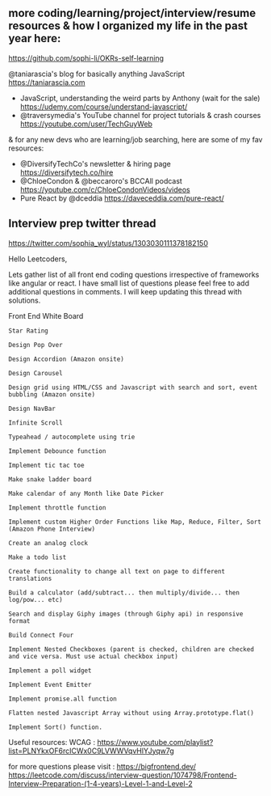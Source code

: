 
## more coding/learning/project/interview/resume resources & how I organized my life in the past year here:

https://github.com/sophi-li/OKRs-self-learning

@taniarascia's blog for basically anything JavaScript https://taniarascia.com
- JavaScript, understanding the weird parts by Anthony (wait for the sale) https://udemy.com/course/understand-javascript/
- @traversymedia's YouTube channel for project tutorials & crash courses https://youtube.com/user/TechGuyWeb


& for any new devs who are learning/job searching, here are some of my fav resources: 
- @DiversifyTechCo's newsletter & hiring page https://diversifytech.co/hire
- @ChloeCondon & @beccaroro's BCCAll podcast https://youtube.com/c/ChloeCondonVideos/videos
- Pure React by @dceddia
 https://daveceddia.com/pure-react/
 
 ## Interview prep twitter thread
 https://twitter.com/sophia_wyl/status/1303030111378182150
 

Hello Leetcoders,

Lets gather list of all front end coding questions irrespective of frameworks like angular or react. I have small list of questions please feel free to add additional questions in comments. I will keep updating this thread with solutions.

Front End White Board

    Star Rating

    Design Pop Over

    Design Accordion (Amazon onsite)

    Design Carousel

    Design grid using HTML/CSS and Javascript with search and sort, event bubbling (Amazon onsite)

    Design NavBar

    Infinite Scroll

    Typeahead / autocomplete using trie

    Implement Debounce function

    Implement tic tac toe

    Make snake ladder board

    Make calendar of any Month like Date Picker

    Implement throttle function

    Implement custom Higher Order Functions like Map, Reduce, Filter, Sort (Amazon Phone Interview)

    Create an analog clock

    Make a todo list

    Create functionality to change all text on page to different translations

    Build a calculator (add/subtract... then multiply/divide... then log/pow... etc)

    Search and display Giphy images (through Giphy api) in responsive format

    Build Connect Four

    Implement Nested Checkboxes (parent is checked, children are checked and vice versa. Must use actual checkbox input)

    Implement a poll widget

    Implement Event Emitter

    Implement promise.all function

    Flatten nested Javascript Array without using Array.prototype.flat()

    Implement Sort() function.

Useful resources:
WCAG : https://www.youtube.com/playlist?list=PLNYkxOF6rcICWx0C9LVWWVqvHlYJyqw7g

for more questions please visit : https://bigfrontend.dev/
https://leetcode.com/discuss/interview-question/1074798/Frontend-Interview-Preparation-(1-4-years)-Level-1-and-Level-2

